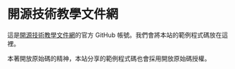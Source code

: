 # 開源技術教學文件網

這是[開源技術教學文件網](https://opensourcedoc.com/)的官方 GitHub 帳號。我們會將本站的範例程式碼放在這裡。

本著開放原始碼的精神，本站分享的範例程式碼也會採用開放原始碼授權。
